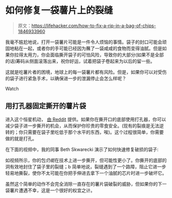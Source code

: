 # 如何修复一袋薯片上的裂缝

> 原文：<https://lifehacker.com/how-to-fix-a-rip-in-a-bag-of-chips-1846933960>

我毫不尴尬地说，打开一袋薯片可能是一件令人烦恼的事情。袋子的封口可能会顽固地粘在一起，或者你的手可能已经因为蘸了一袋咸咸的食物而变得油腻。但是如果你拉得太用力，你会面临撕开袋子的可怕风险，导致你的大部分(如果不是全部的话)筹码从侧面滚落出来，祝你好运，试着把袋子卷起来为以后的留一些。

这就是吃薯片者的困境，地球上的每一袋薯片都有风险。但是，如果你可以对受伤的袋子进行紧急手术，以确保进一步的泄漏停止会怎么样呢？

Watch

## 用打孔器固定撕开的薯片袋

进入这个恒星机动， [由 Reddit](https://www.reddit.com/r/lifehacks/comments/newtn1/accidentally_tore_the_side_of_your_bag_of_chips/?utm_source=share&utm_medium=ios_app&utm_name=iossmf) 提供。如果你在撕开口的底部使用打孔器，你可以减少袋子进一步撕开的机会，从而保护你珍贵的零食安全。(现有的裂痕是无法逆转的；你只需要在袋子里吃低于那个水平的东西，唉)。这个过程很简单，你需要做的就是打孔。

在下面的视频中，我的同事 Beth Skwarecki 演示了如何快速修复破损的袋子:

如视频所示，你的包*仍能*在技术上进一步撕开，但可能性更小了。你撕开的底部的洞有效地封住了袋子里的裂缝；b 简单地说，裂缝遇到了一个路障，阻止它进一步轻易地撕裂，使你不太可能在你把手伸进去拿下一个油腻的芯片时进一步破坏它。

虽然这个简单的动作不会完全消除一直存在的薯片袋破裂的威胁，但如果你的下一袋薯片遭遇不幸，这是一个很好的权宜之计。